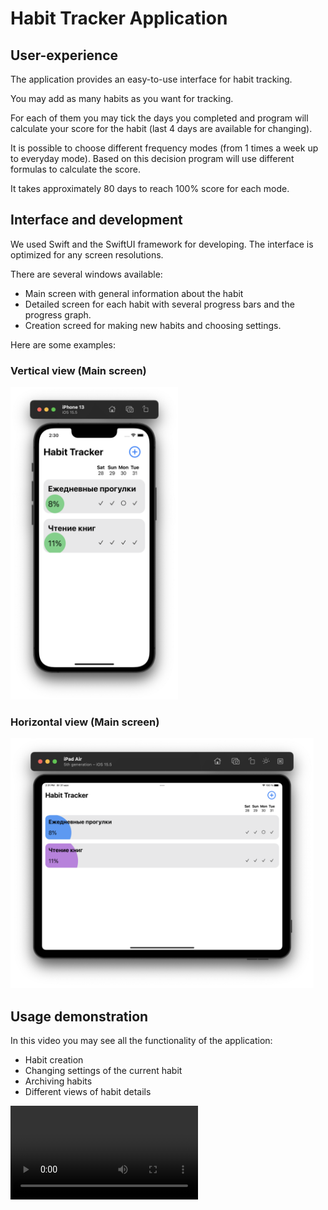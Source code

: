 # Habit Tracker Application

## User-experience

The application provides an easy-to-use interface for habit tracking.

You may add as many habits as you want for tracking.

For each of them you may tick the days you completed and program will calculate your score for the habit (last 4 days are available for changing). 

It is possible to choose different frequency modes (from 1 times a week up to everyday mode). Based on this decision program will use different formulas to calculate the score.

It takes approximately 80 days to reach 100\% score for each mode.

## Interface and development

We used Swift and the SwiftUI framework for developing. The interface is optimized for any screen resolutions.

There are several windows available:
 - Main screen with general information about the habit
 - Detailed screen for each habit with several progress bars and the progress graph.
 - Creation screed for making new habits and choosing settings. 

Here are some examples:

### Vertical view (Main screen)
<img src="docs/content/vertical.png" alt="Vertical design" style="height: 500px; width:auto;"/>

### Horizontal view (Main screen)

<img src="docs/content/horizontal.png" alt="Horizontal design" style="height: 400px; width:auto;"/>


## Usage demonstration

In this video you may see all the functionality of the application:
 - Habit creation 
 - Changing settings of the current habit 
 - Archiving habits
 - Different views of habit details

<video src="docs/content/demonstration.mov" controls="controls" style="max-width: 400px;">
</video>
